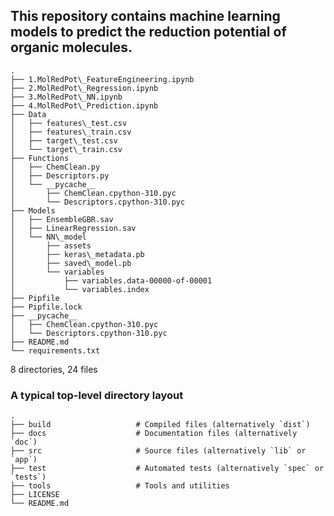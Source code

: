 ## This repository contains machine learning models to predict the reduction potential of organic molecules.

	.
	├── 1.MolRedPot\_FeatureEngineering.ipynb
	├── 2.MolRedPot\_Regression.ipynb
	├── 3.MolRedPot\_NN.ipynb
	├── 4.MolRedPot\_Prediction.ipynb
	├── Data
	│   ├── features\_test.csv
	│   ├── features\_train.csv
	│   ├── target\_test.csv
	│   └── target\_train.csv
	├── Functions
	│   ├── ChemClean.py
	│   ├── Descriptors.py
	│   └── __pycache__
	│       ├── ChemClean.cpython-310.pyc
	│       └── Descriptors.cpython-310.pyc
	├── Models
	│   ├── EnsembleGBR.sav
	│   ├── LinearRegression.sav
	│   └── NN\_model
	│       ├── assets
	│       ├── keras\_metadata.pb
	│       ├── saved\_model.pb
	│       └── variables
	│           ├── variables.data-00000-of-00001
	│           └── variables.index
	├── Pipfile
	├── Pipfile.lock
	├── __pycache__
	│   ├── ChemClean.cpython-310.pyc
	│   └── Descriptors.cpython-310.pyc
	├── README.md
	└── requirements.txt

8 directories, 24 files

### A typical top-level directory layout

    .
    ├── build                   # Compiled files (alternatively `dist`)
    ├── docs                    # Documentation files (alternatively `doc`)
    ├── src                     # Source files (alternatively `lib` or `app`)
    ├── test                    # Automated tests (alternatively `spec` or `tests`)
    ├── tools                   # Tools and utilities
    ├── LICENSE
    └── README.md

